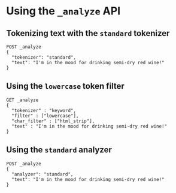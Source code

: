 # Using the `_analyze` API

## Tokenizing text with the `standard` tokenizer

```
POST _analyze
{
  "tokenizer": "standard",
  "text": "I'm in the mood for drinking semi-dry red wine!"
}
```

## Using the `lowercase` token filter

```
GET _analyze
{
  "tokenizer" : "keyword",
  "filter" : ["lowercase"],
  "char_filter" : ["html_strip"],
  "text" : "I'm in the mood for drinking semi-dry red wine!"
}
```

## Using the `standard` analyzer

```
POST _analyze
{
  "analyzer": "standard",
  "text": "I'm in the mood for drinking semi-dry red wine!"
}
```